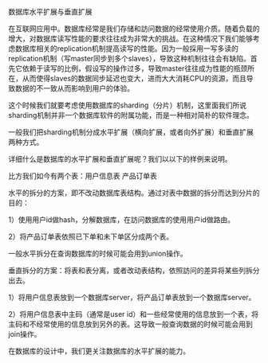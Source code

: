 数据库水平扩展与垂直扩展

 在互联网应用中。数据库经常是我们存储和訪问数据的经常使用介质。随着负载的增大，对数据库读写性能的要求往往成为非常大的挑战。在这种情况下我们能够考虑数据库相关的replication机制提高读写的性能。因为一般採用一写多读的replication机制（写master同步到多个slaves），导致这种机制往往会有缺陷。首先它依赖于读写的比例，假设写的操作过多，导致master往往成为性能的瓶颈所在，从而使得slaves的数据同步延迟也变大，进而大大消耗CPU的资源，而且导致数据的不一致从而影响到用户的体验。

  这个时候我们就要考虑使用数据库的sharding（分片）机制，这里面我们所说sharding机制并非一个数据库软件的附属功能，而是一种相对简朴的软件理念。

一般我们把sharding机制分成水平扩展（横向扩展，或者向外扩展）和垂直扩展两种方式。

详细什么是数据库的水平扩展和垂直扩展呢？我们以以下的样例来说明。

比方我们如今有两个表：用户信息表 产品订单表

水平的拆分的方案，即不改动数据库表结构。通过对表中数据的拆分而达到分片的目的：

1）使用用户id做hash，分解数据库，在訪问数据库的使用用户id做路由。

2）将产品订单表依照已下单和未下单区分成两个表。

一般水平拆分在查询数据库的时候可能会用到union操作。

 

垂直拆分的方案：将表和表分离，或者改动表结构，依照訪问的差异将某些列拆分出去。

1）将用户信息表放到一个数据库server，将产品订单表放到一个数据库server。

2）将用户信息表中主码（通常是user id）和一些经常使用的信息放到一个表，将主码和不经常使用的信息放到另外的表。这导致一般查询数据的时候可能会用到join操作。

在数据库的设计中，我们更关注数据库的水平扩展的能力。